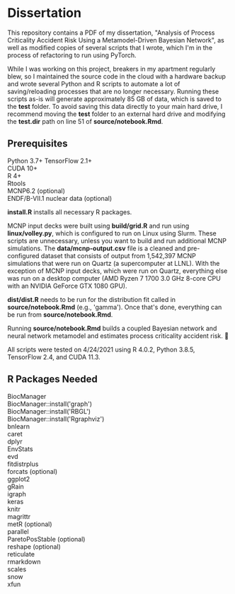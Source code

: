 # Dissertation

This repository contains a PDF of my dissertation, "Analysis of Process Criticality Accident Risk Using a Metamodel-Driven Bayesian Network", as well as modified copies of several scripts that I wrote, which I'm in the process of refactoring to run using PyTorch.  
  
While I was working on this project, breakers in my apartment regularly blew, so I maintained the source code in the cloud with a hardware backup and wrote several Python and R scripts to automate a lot of saving/reloading processes that are no longer necessary. Running these scripts as-is will generate approximately 85 GB of data, which is saved to the **test** folder. To avoid saving this data directly to your main hard drive, I recommend moving the **test** folder to an external hard drive and modifying the **test.dir** path on line 51 of **source/notebook.Rmd**.

## Prerequisites
Python 3.7+
TensorFlow 2.1+  
CUDA 10+  
R 4+  
Rtools  
MCNP6.2 (optional)  
ENDF/B-VII.1 nuclear data (optional)  

**install.R** installs all necessary R packages.

MCNP input decks were built using **build/grid.R** and run using **linux/volley.py**, which is configured to run on Linux using Slurm. These scripts are unnecessary, unless you want to build and run additional MCNP simulations. The **data/mcnp-output.csv** file is a cleaned and pre-configured dataset that consists of output from 1,542,397 MCNP simulations that were run on Quartz (a supercomputer at LLNL). With the exception of MCNP input decks, which were run on Quartz, everything else was run on a desktop computer (AMD Ryzen 7 1700 3.0 GHz 8-core CPU with an NVIDIA GeForce GTX 1080 GPU).  

**dist/dist.R** needs to be run for the distribution fit called in **source/notebook.Rmd** (e.g., 'gamma'). Once that's done, everything can be run from **source/notebook.Rmd**.  
  
Running **source/notebook.Rmd** builds a coupled Bayesian network and neural network metamodel and estimates process criticality accident risk. 🤯  
  
All scripts were tested on 4/24/2021 using R 4.0.2, Python 3.8.5, TensorFlow 2.4, and CUDA 11.3.  

## R Packages Needed
BiocManager  
BiocManager::install('graph')  
BiocManager::install('RBGL')  
BiocManager::install('Rgraphviz')  
bnlearn  
caret  
dplyr  
EnvStats  
evd  
fitdistrplus  
forcats (optional)  
ggplot2  
gRain  
igraph  
keras  
knitr  
magrittr  
metR (optional)  
parallel  
ParetoPosStable (optional)  
reshape (optional)  
reticulate  
rmarkdown  
scales  
snow  
xfun  
